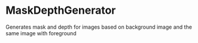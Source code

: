 # MaskDepthGenerator
Generates mask and depth for images based on background image and the same image with foreground
